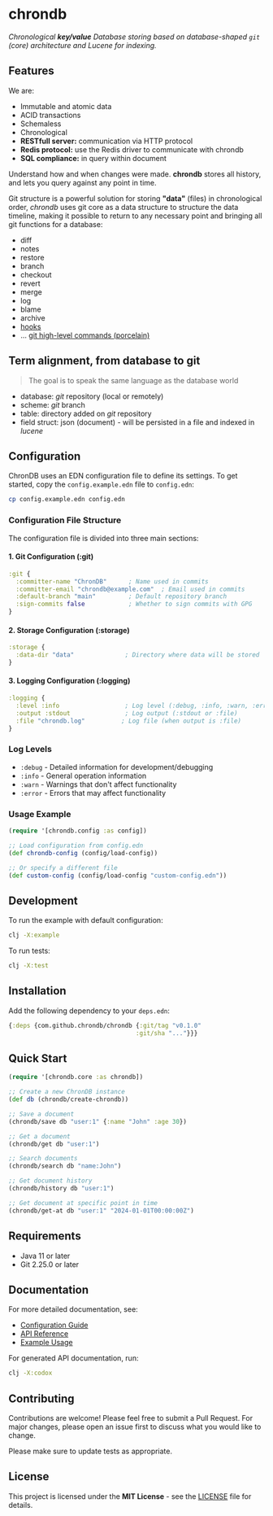 # chrondb

_Chronological **key/value** Database storing based on database-shaped `git` (core) architecture and Lucene for indexing._

## Features

We are:

- Immutable and atomic data
- ACID transactions
- Schemaless
- Chronological
- **RESTfull server:** communication via HTTP protocol
- **Redis protocol:** use the Redis driver to communicate with chrondb
- **SQL compliance:** in query within document

Understand how and when changes were made. **chrondb** stores all history, and lets you query against any point in time.

Git structure is a powerful solution for storing **"data"** (files) in chronological order, _chrondb_ uses git core as a data structure to structure the data timeline, making it possible to return to any necessary point and bringing all git functions for a database:

- diff
- notes
- restore
- branch
- checkout
- revert
- merge
- log
- blame
- archive
- [hooks](https://git-scm.com/docs/githooks#_hooks)
- ... [git high-level commands (porcelain)](https://git-scm.com/docs/git#_high_level_commands_porcelain)

## Term alignment, from database to git

> The goal is to speak the same language as the database world

- database: _git_ repository (local or remotely)
- scheme: _git_ branch
- table: directory added on _git_ repository
- field struct: json (document) - will be persisted in a file and indexed in _lucene_

## Configuration

ChronDB uses an EDN configuration file to define its settings. To get started, copy the `config.example.edn` file to `config.edn`:

```bash
cp config.example.edn config.edn
```

### Configuration File Structure

The configuration file is divided into three main sections:

#### 1. Git Configuration (:git)

```clojure
:git {
  :committer-name "ChronDB"      ; Name used in commits
  :committer-email "chrondb@example.com"  ; Email used in commits
  :default-branch "main"         ; Default repository branch
  :sign-commits false            ; Whether to sign commits with GPG
}
```

#### 2. Storage Configuration (:storage)

```clojure
:storage {
  :data-dir "data"              ; Directory where data will be stored
}
```

#### 3. Logging Configuration (:logging)

```clojure
:logging {
  :level :info                  ; Log level (:debug, :info, :warn, :error)
  :output :stdout               ; Log output (:stdout or :file)
  :file "chrondb.log"          ; Log file (when output is :file)
}
```

### Log Levels

- `:debug` - Detailed information for development/debugging
- `:info` - General operation information
- `:warn` - Warnings that don't affect functionality
- `:error` - Errors that may affect functionality

### Usage Example

```clojure
(require '[chrondb.config :as config])

;; Load configuration from config.edn
(def chrondb-config (config/load-config))

;; Or specify a different file
(def custom-config (config/load-config "custom-config.edn"))
```

## Development

To run the example with default configuration:

```bash
clj -X:example
```

To run tests:

```bash
clj -X:test
```

## Installation

Add the following dependency to your `deps.edn`:

```clojure
{:deps {com.github.chrondb/chrondb {:git/tag "v0.1.0"
                                   :git/sha "..."}}}
```

## Quick Start

```clojure
(require '[chrondb.core :as chrondb])

;; Create a new ChronDB instance
(def db (chrondb/create-chrondb))

;; Save a document
(chrondb/save db "user:1" {:name "John" :age 30})

;; Get a document
(chrondb/get db "user:1")

;; Search documents
(chrondb/search db "name:John")

;; Get document history
(chrondb/history db "user:1")

;; Get document at specific point in time
(chrondb/get-at db "user:1" "2024-01-01T00:00:00Z")
```

## Requirements

- Java 11 or later
- Git 2.25.0 or later

## Documentation

For more detailed documentation, see:

- [Configuration Guide](docs/configuration.md)
- [API Reference](docs/api.md)
- [Example Usage](src/chrondb/example.clj)

For generated API documentation, run:

```bash
clj -X:codox
```

## Contributing

Contributions are welcome! Please feel free to submit a Pull Request. For major changes, please open an issue first to discuss what you would like to change.

Please make sure to update tests as appropriate.

## License

This project is licensed under the **MIT License** - see the [LICENSE](LICENSE) file for details.
